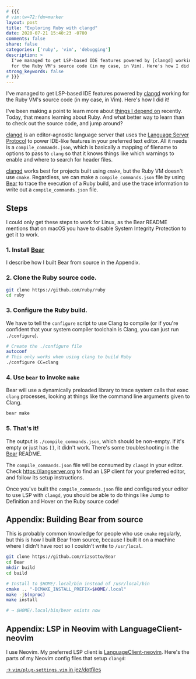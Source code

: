 ```yaml
---
# {{{
# vim:tw=72:fdm=marker
layout: post
title: "Exploring Ruby with clangd"
date: 2020-07-21 15:40:23 -0700
comments: false
share: false
categories: ['ruby', 'vim', 'debugging']
description: >
  I've managed to get LSP-based IDE features powered by [clangd] working
  for the Ruby VM's source code (in my case, in Vim). Here's how I did it!
strong_keywords: false
# }}}
---
```


I've managed to get LSP-based IDE features powered by [clangd] working
for the Ruby VM's source code (in my case, in Vim). Here's how I did it!

[clangd]: https://clangd.llvm.org/

<!-- more -->

I've been making a point to learn more about [things I depend
on](/search-down-the-stack/) recently. Today, that means learning about
Ruby. And what better way to learn than to check out the source code,
and jump around?

[clangd] is an editor-agnostic language server that uses the [Language
Server Protocol](https://langserver.org/) to power IDE-like features in
your preferred text editor. All it needs is a `compile_commands.json`,
which is basically a mapping of filename to options to pass to `clang`
so that it knows things like which warnings to enable and where to
search for header files.

[clangd] works best for projects built using `cmake`, but the Ruby VM
doesn't use `cmake`. Regardless, we can make a `compile_commands.json`
file by using [Bear] to trace the execution of a Ruby build, and use the
trace information to write out a `compile_commands.json` file.

[Bear]: https://github.com/rizsotto/Bear

## Steps

I could only get these steps to work for Linux, as the Bear README
mentions that on macOS you have to disable System Integrity Protection
to get it to work.

### 1. Install [Bear]

I describe how I built Bear from source in the Appendix.

### 2. Clone the Ruby source code.

```bash
git clone https://github.com/ruby/ruby
cd ruby
```

### 3. Configure the Ruby build.

We have to tell the `configure` script to use Clang to compile (or
if you're confident that your system compiler toolchain is Clang,
you can just run `./configure`).

```bash
# Create the ./configure file
autoconf
# This only works when using clang to build Ruby
./configure CC=clang
```

### 4. Use `bear` to invoke `make`

Bear will use a dynamically preloaded library to trace system calls
that exec `clang` processes, looking at things like the command line
arguments given to Clang.

```bash
bear make
```

### 5. That's it!

The output is `./compile_commands.json`, which should be non-empty. If
it's empty or just has `[]`, it didn't work. There's some
troubleshooting in the [Bear] README.

The `compile_commands.json` file will be consumed by `clangd` in your
editor. Check <https://langserver.org> to find an LSP client for your
preferred editor, and follow its setup instructions.

Once you've built the `compile_commands.json` file and configured your
editor to use LSP with `clangd`, you should be able to do things like
Jump to Definition and Hover on the Ruby source code!


## Appendix: Building Bear from source

This is probably common knowledge for people who use `cmake` regularly,
but this is how I built Bear from source, because I built it on a
machine where I didn't have root so I couldn't write to `/usr/local`.

```bash
git clone https://github.com/rizsotto/Bear
cd Bear
mkdir build
cd build

# Install to $HOME/.local/bin instead of /usr/local/bin
cmake .. "-DCMAKE_INSTALL_PREFIX=$HOME/.local"
make -j$(nproc)
make install

# → $HOME/.local/bin/bear exists now
```

## Appendix: LSP in Neovim with LanguageClient-neovim

I use Neovim. My preferred LSP client is [LanguageClient-neovim]. Here's
the parts of my Neovim config files that setup `clangd`:

[→ `vim/plug-settings.vim` in jez/dotfiles](https://github.com/jez/dotfiles/blob/865a74d93d8ab1c28713ae0dcd53797b6c26dc6a/vim/plug-settings.vim#L576-L587)

[LanguageClient-neovim]: https://github.com/autozimu/LanguageClient-neovim
